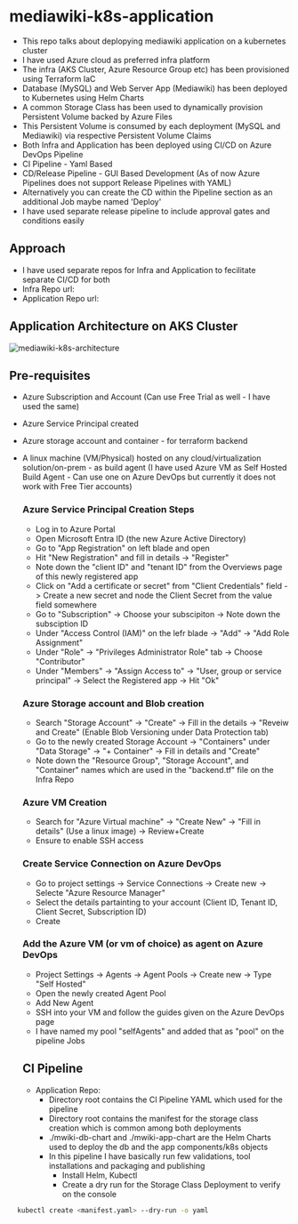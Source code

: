 # mediawiki-k8s-application
- This repo talks about deplopying mediawiki application on a kubernetes cluster
- I have used Azure cloud as preferred infra platform
- The infra (AKS Cluster, Azure Resource Group etc) has been provisioned using Terraform IaC
- Database (MySQL) and Web Server App (Mediawiki) has been deployed to Kubernetes using Helm Charts
- A common Storage Class has been used to dynamically provision Persistent Volume backed by Azure Files
- This Persistent Volume is consumed by each deployment (MySQL and Mediawiki) via respective Persistent Volume Claims
- Both Infra and Application has been deployed using CI/CD on Azure DevOps Pipeline
- CI Pipeline - Yaml Based
- CD/Release Pipeline - GUI Based Development (As of now Azure Pipelines does not support Release Pipelines with YAML)
- Alternatively you can create the CD within the Pipeline section as an additional Job maybe named 'Deploy'
- I have used separate release pipeline to include approval gates and conditions easily

## Approach
- I have used separate repos for Infra and Application to fecilitate separate CI/CD for both
- Infra Repo url:
- Application Repo url:

## Application Architecture on AKS Cluster


![mediawiki-k8s-architecture](https://github.com/ChitreshDas197/mediawiki-k8s-application/assets/65863286/d4ec4838-939c-4c25-b18c-07d81452c3e0)

## Pre-requisites
- Azure Subscription and Account (Can use Free Trial as well - I have used the same)
- Azure Service Principal created
- Azure storage account and container - for terraform backend
- A linux machine (VM/Physical) hosted on any cloud/virtualization solution/on-prem - as build agent (I have used Azure VM as Self Hosted Build Agent - Can use one on Azure DevOps but currently it does not work with Free Tier accounts)

  ### Azure Service Principal Creation Steps
  - Log in to Azure Portal
  - Open Microsoft Entra ID (the new Azure Active Directory)
  - Go to "App Registration" on left blade and open
  - Hit "New Registration" and fill in details -> "Register"
  - Note down the "client ID" and "tenant ID" from the Overviews page of this newly registered app
  - Click on "Add a certificate or secret" from "Client Credentials" field -> Create a new secret and node the Client Secret from the value field somewhere
  - Go to "Subscription" -> Choose your subscipiton -> Note down the subsciption ID
  - Under "Access Control (IAM)" on the lefr blade -> "Add" -> "Add Role Assignment"
  - Under "Role" -> "Privileges Administrator Role" tab -> Choose "Contributor"
  - Under "Members" -> "Assign Access to" -> "User, group or service principal" -> Select the Registered app -> Hit "Ok"

  ### Azure Storage account and Blob creation
  - Search "Storage Account" -> "Create" -> Fill in the details -> "Reveiw and Create" (Enable Blob Versioning under Data Protection tab)
  - Go to the newly created Storage Account -> "Containers" under "Data Storage" -> "+ Container" -> Fill in details and "Create"
  - Note down the "Resource Group", "Storage Account", and "Container" names which are used in the "backend.tf" file on the Infra Repo

  ### Azure VM Creation
  - Search for "Azure Virtual machine" -> "Create New" -> "Fill in details" (Use a linux image) -> Review+Create
  - Ensure to enable SSH access
 
  ### Create Service Connection on Azure DevOps
  - Go to project settings -> Service Connections -> Create new -> Selecte "Azure Resource Manager"
  - Select the details partainting to your account (Client ID, Tenant ID, Client Secret, Subscription ID)
  - Create
    
  ### Add the Azure VM (or vm of choice) as agent on Azure DevOps
  - Project Settings -> Agents -> Agent Pools -> Create new -> Type "Self Hosted"
  - Open the newly created Agent Pool
  - Add New Agent
  - SSH into your VM and follow the guides given on the Azure DevOps page
  - I have named my pool "selfAgents" and added that as "pool" on the pipeline Jobs
 
  ## CI Pipeline
  - Application Repo:
      - Directory root contains the CI Pipeline YAML which used for the pipeline
      - Directory root contains the manifest for the storage class creation which is common among both deployments
      - ./mwiki-db-chart and ./mwiki-app-chart are the Helm Charts used to deploy the db and the app components/k8s objects
      - In this pipeline I have basically run few validations, tool installations and packaging and publishing
          - Install Helm, Kubectl
          - Create a dry run for the Storage Class Deployment to verify on the console

```bash
  kubectl create <manifest.yaml> --dry-run -o yaml
```
